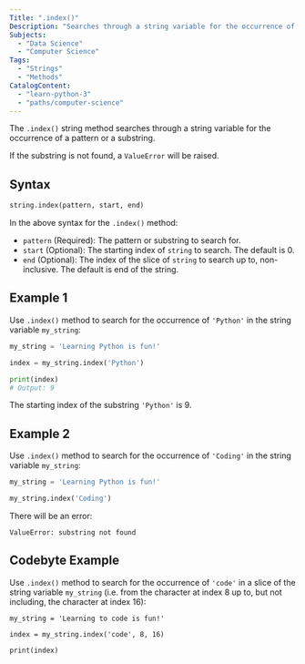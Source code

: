 ```yaml
---
Title: ".index()"
Description: "Searches through a string variable for the occurrence of a pattern or a substring."
Subjects:
  - "Data Science"
  - "Computer Science"
Tags:
  - "Strings"
  - "Methods"
CatalogContent:
  - "learn-python-3"
  - "paths/computer-science"
---
```


The `.index()` string method searches through a string variable for the occurrence of a pattern or a substring.

If the substring is not found, a `ValueError` will be raised.

## Syntax

```python
string.index(pattern, start, end)
```

In the above syntax for the `.index()` method:

- `pattern` (Required): The pattern or substring to search for.
- `start` (Optional): The starting index of `string` to search. The default is 0.
- `end` (Optional): The index of the slice of `string` to search up to, non-inclusive. The default is end of the string.

## Example 1

Use `.index()` method to search for the occurrence of `'Python'` in the string variable `my_string`:

```python
my_string = 'Learning Python is fun!'

index = my_string.index('Python')

print(index)
# Output: 9
```

The starting index of the substring `'Python'` is 9.

## Example 2

Use `.index()` method to search for the occurrence of `'Coding'` in the string variable `my_string`:

```py
my_string = 'Learning Python is fun!'

my_string.index('Coding')
```

There will be an error:

```error
ValueError: substring not found
```

## Codebyte Example

Use `.index()` method to search for the occurrence of `'code'` in a slice of the string variable `my_string` (i.e. from the character at index 8 up to, but not including, the character at index 16):

```codebyte/py
my_string = 'Learning to code is fun!'

index = my_string.index('code', 8, 16)

print(index)
```
